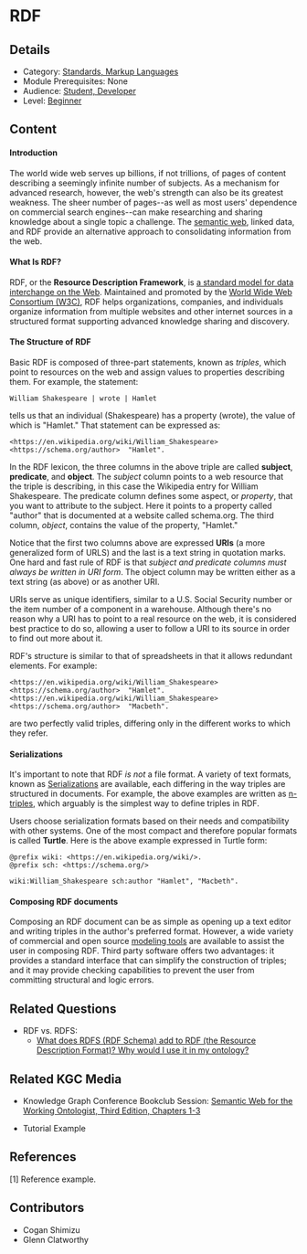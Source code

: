# RDF
## Details
* Category: [Standards, Markup Languages](../categories/Standards,_Markup_Languages.md)
* Module Prerequisites: None
* Audience: [Student, Developer](../audiences/Student,_Developer.md)
* Level: [Beginner](../levels/Beginner.md)

## Content

#### Introduction

The world wide web serves up billions, if not trillions, of pages of content describing a seemingly infinite number of subjects. As a mechanism for advanced research, however, the web's strength can also be its greatest weakness. The sheer number of pages--as well as most users' dependence on commercial search engines--can make researching and sharing knowledge about a single topic a challenge. The [semantic web](https://github.com/GlennClatworthy/open-kg-curriculum/blob/master/curriculum/modules/History_of_the_Semantic_Web/History_of_the_Semantic_Web.md), linked data, and RDF provide an alternative approach to consolidating information from the web.

#### What Is RDF?

RDF, or the **Resource Description Framework**, is [a standard model for data interchange on the Web](https://www.w3.org/RDF/). Maintained and promoted by the [World Wide Web Consortium (W3C)](https://www.w3.org), RDF helps organizations, companies, and individuals organize information from multiple websites and other internet sources in a structured format supporting advanced knowledge sharing and discovery.

#### The Structure of RDF

Basic RDF is composed of three-part statements, known as *triples*, which point to resources on the web and assign values to properties describing them.  For example, the statement:

    William Shakespeare | wrote | Hamlet
    
tells us that an individual (Shakespeare) has a property (wrote), the value of which is "Hamlet." That statement can be expressed as:

    <https://en.wikipedia.org/wiki/William_Shakespeare>  <https://schema.org/author>  "Hamlet".
    
In the RDF lexicon, the three columns in the above triple are called **subject**, **predicate**, and **object**. The *subject* column points to a web resource that the triple is describing, in this case the Wikipedia entry for William Shakespeare. The predicate column defines some aspect, or *property*, that you want to attribute to the subject. Here it points to a property called "author" that is documented at a website called schema.org. The third column, *object*, contains the value of the property, "Hamlet."

Notice that the first two columns above are expressed **URIs** (a more generalized form of URLS) and the last is a text string in quotation marks. One hard and fast rule of RDF is that *subject and predicate columns must always be written in URI form*. The object column may be written either as a text string (as above) or as another URI.

URIs serve as unique identifiers, similar to a U.S. Social Security number or the item number of a component in a warehouse. Although there's no reason why a URI has to point to a real resource on the web, it is considered best practice to do so, allowing a user to follow a URI to its source in order to find out more about it.

RDF's structure is similar to that of spreadsheets in that it allows redundant elements. For example:

    <https://en.wikipedia.org/wiki/William_Shakespeare>  <https://schema.org/author>  "Hamlet".
    <https://en.wikipedia.org/wiki/William_Shakespeare>  <https://schema.org/author>  "Macbeth".

are two perfectly valid triples, differing only in the different works to which they refer.

#### Serializations

It's important to note that RDF *is not* a file format. A variety of text formats, known as [Serializations](https://github.com/GlennClatworthy/open-kg-curriculum/blob/master/curriculum/modules/RDF_Serializations/RDF_Serializations.md) are available, each differing in the way triples are structured in documents. For example, the above examples are written as [n-triples](https://www.w3.org/TR/n-triples/), which arguably is the simplest way to define triples in RDF.

Users choose serialization formats based on their needs and compatibility with other systems. One of the most compact and therefore popular formats is called **Turtle**. Here is the above example expressed in Turtle form:

    @prefix wiki: <https://en.wikipedia.org/wiki/>.
    @prefix sch: <https://schema.org/>
    
    wiki:William_Shakespeare sch:author "Hamlet", "Macbeth".

#### Composing RDF documents

Composing an RDF document can be as simple as opening up a text editor and writing triples in the author's preferred format. However, a wide variety of commercial and open source [modeling tools](https://github.com/GlennClatworthy/open-kg-curriculum/blob/master/curriculum/modules/Survey_of_Modeling_Tools/Survey_of_Modeling_Tools.md) are available to assist the user in composing RDF. Third party software offers two advantages: it provides a standard interface that can simplify the construction of triples; and it may provide checking capabilities to prevent the user from committing structural and logic errors.



## Related Questions
* RDF vs. RDFS:
  * [What does RDFS (RDF Schema) add to RDF (the Resource Description Format)? Why would I use it in my ontology?](https://github.com/GlennClatworthy/kgc_discussion_group/wiki/Questions,-we-have-questions)

## Related KGC Media
* Knowledge Graph Conference Bookclub Session: [Semantic Web for the Working Ontologist, Third Edition, Chapters 1-3](https://watch.knowledgegraph.tech/packages/kgc-21-attendees/videos/bookclub2)

* Tutorial Example

## References
[1] Reference example.

## Contributors
* Cogan Shimizu
* Glenn Clatworthy
